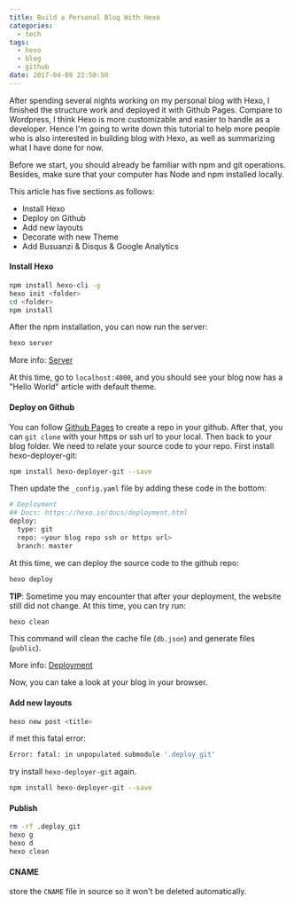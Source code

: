 ```yaml
---
title: Build a Personal Blog With Hexo
categories:
  - tech
tags:
  - hexo
  - blog
  - github
date: 2017-04-09 22:50:50
---
```


After spending several nights working on my personal blog with Hexo, I finished the structure work and deployed it with Github Pages. Compare to Wordpress, I think Hexo is more customizable and easier to handle as a developer. Hence I'm going to write down this tutorial to help more people who is also interested in building blog with Hexo, as well as summarizing what I have done for now.

Before we start, you should already be familiar with npm and git operations. Besides, make sure that your computer has Node and npm installed locally.

This article has five sections as follows:

- Install Hexo
- Deploy on Github
- Add new layouts
- Decorate with new Theme
- Add Busuanzi & Disqus & Google Analytics

#### Install Hexo

```bash
npm install hexo-cli -g
hexo init <folder>
cd <folder>
npm install
```

After the npm installation, you can now run the server:

```bash
hexo server
```

More info: [Server](https://hexo.io/docs/server.html)

At this time, go to `localhost:4000`, and you should see your blog now has a "Hello World" article with default theme.

#### Deploy on Github

You can follow [Github Pages](https://pages.github.com/) to create a repo in your github. After that, you can `git clone` with your https or ssh url to your local.
Then back to your blog folder. We need to relate your source code to your repo. First install hexo-deployer-git:

```bash
npm install hexo-deployer-git --save
```

Then update the `_config.yaml` file by adding these code in the bottom:

```bash
# Deployment
## Docs: https://hexo.io/docs/deployment.html
deploy:
  type: git
  repo: <your blog repo ssh or https url>
  branch: master
```

At this time, we can deploy the source code to the github repo:

```bash
hexo deploy
```

**TIP**: Sometime you may encounter that after your deployment, the website still did not change. At this time, you can try run:

```bash
hexo clean
```

This command will clean the cache file (`db.json`) and generate files (`public`).

More info: [Deployment](https://hexo.io/docs/deployment.html)

Now, you can take a look at your blog in your browser.

#### Add new layouts

```bash
hexo new post <title>
```

if met this fatal error:

```bash
Error: fatal: in unpopulated submodule '.deploy_git'
```

try install `hexo-deployer-git` again.

```bash
npm install hexo-deployer-git --save
```

#### Publish

```bash
rm -rf .deploy_git
hexo g
hexo d
hexo clean
```

#### CNAME

store the `CNAME` file in source so it won't be deleted automatically.

